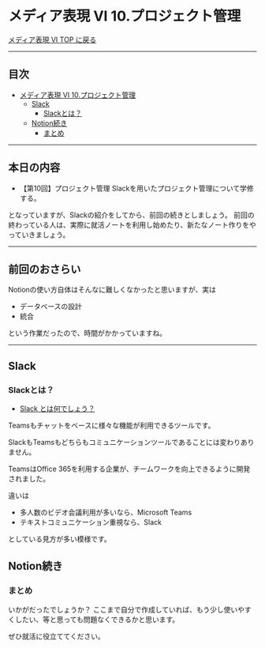 # メディア表現 VI 10.プロジェクト管理

[メディア表現 VI TOP に戻る](./index.md)

---

## 目次<!-- omit in toc -->

- [メディア表現 VI 10.プロジェクト管理](#メディア表現-vi-10プロジェクト管理)
  - [Slack](#slack)
    - [Slackとは？](#slackとは)
  - [Notion続き](#notion続き)
    - [まとめ](#まとめ)

---


## 本日の内容<!-- omit in toc -->
- 【第10回】プロジェクト管理 Slackを用いたプロジェクト管理について学修する。

となっていますが、Slackの紹介をしてから、前回の続きとしましょう。
前回の終わっている人は、実際に就活ノートを利用し始めたり、新たなノート作りをやっていきましょう。

---
## 前回のおさらい<!-- omit in toc -->
Notionの使い方自体はそんなに難しくなかったと思いますが、実は
- データベースの設計
- 統合

という作業だったので、時間がかかっていますね。

---
## Slack
### Slackとは？
- [Slack とは何でしょう？](https://www.youtube.com/watch?v=GTG-3OQArVQ)

Teamsもチャットをベースに様々な機能が利用できるツールです。

SlackもTeamsもどちらもコミュニケーションツールであることには変わりありません。

TeamsはOffice 365を利用する企業が、チームワークを向上できるように開発されました。

違いは
- 多人数のビデオ会議利用が多いなら、Microsoft Teams
- テキストコミュニケーション重視なら、Slack

としている見方が多い模様です。





## Notion続き

### まとめ
いかがだったでしょうか？
ここまで自分で作成していれば、もう少し使いやすくしたい、等と思っても問題なくできるかと思います。

ぜひ就活に役立ててください。